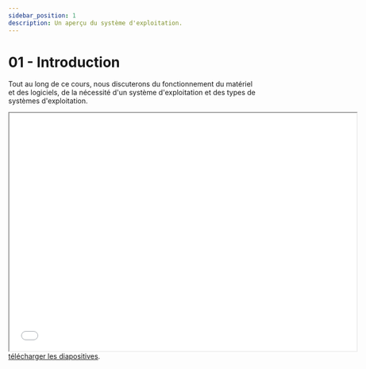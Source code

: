 ```yaml
---
sidebar_position: 1
description: Un aperçu du système d'exploitation.
---
```


# 01 - Introduction

Tout au long de ce cours, nous discuterons du fonctionnement du matériel et des logiciels, de la nécessité d'un système d'exploitation et des types de systèmes d'exploitation.

<iframe src="/cours/sde2_1.pdf" loading="lazy" width="700" height="480">
    Impossible d'afficher le fichier pdf, vous pouvez 
    <a href="/cours/sde2_1.pdf">télécharger les diapositives</a>.
</iframe>
<a href="/cours/sde2_1.pdf">télécharger les diapositives</a>.
